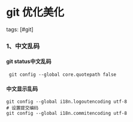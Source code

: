 # git 优化美化

tags: [#git]

### 1、中文乱码

#### git status中文乱码

```shell
 git config --global core.quotepath false
```

#### 中文显示乱码

```
git config --global i18n.logoutencoding utf-8
# 设置提交编码
git config --global i18n.commitencoding utf-8
```

